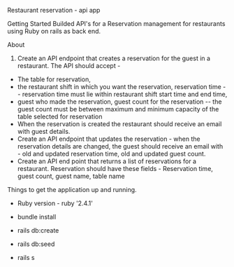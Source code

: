 Restaurant reservation - api app

Getting Started
  Builded API's for a Reservation management for restaurants using Ruby on rails as back end.

About
  1. Create an API endpoint that creates a reservation for the guest in a restaurant. The API should
  accept -
   * The table for reservation,
   * the restaurant shift in which you want the reservation, reservation time -- reservation time
  must lie within restaurant shift start time and end time,
   * guest who made the reservation, guest count for the reservation -- the guest count must be
  between maximum and minimum capacity of the table selected for reservation
   * When the reservation is created the restaurant should receive an email with guest details.
   * Create an API endpoint that updates the reservation - when the reservation details are changed,
  the guest should receive an email with - old and updated reservation time, old and updated guest
  count.
   * Create an API end point that returns a list of reservations for a restaurant. Reservation should
  have these fields - Reservation time, guest count, guest name, table name

Things to get the application up and running.

  * Ruby version - ruby '2.4.1'

  * bundle install

  * rails db:create

  * rails db:seed

  * rails s
